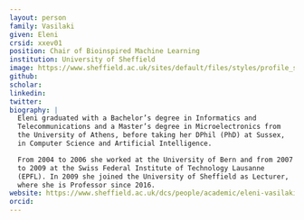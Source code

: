 ```yaml
---
layout: person
family: Vasilaki
given: Eleni
crsid: xxev01
position: Chair of Bioinspired Machine Learning
institution: University of Sheffield
image: https://www.sheffield.ac.uk/sites/default/files/styles/profile_square_lg_1x/public/2020-03/Eleni-Vasilaki.jpg
github: 
scholar: 
linkedin: 
twitter: 
biography: |
  Eleni graduated with a Bachelor’s degree in Informatics and
  Telecommunications and a Master’s degree in Microelectronics from
  the University of Athens, before taking her DPhil (PhD) at Sussex,
  in Computer Science and Artificial Intelligence.

  From 2004 to 2006 she worked at the University of Bern and from 2007
  to 2009 at the Swiss Federal Institute of Technology Lausanne
  (EPFL). In 2009 she joined the University of Sheffield as Lecturer,
  where she is Professor since 2016.
website: https://www.sheffield.ac.uk/dcs/people/academic/eleni-vasilaki
orcid: 
---
```

